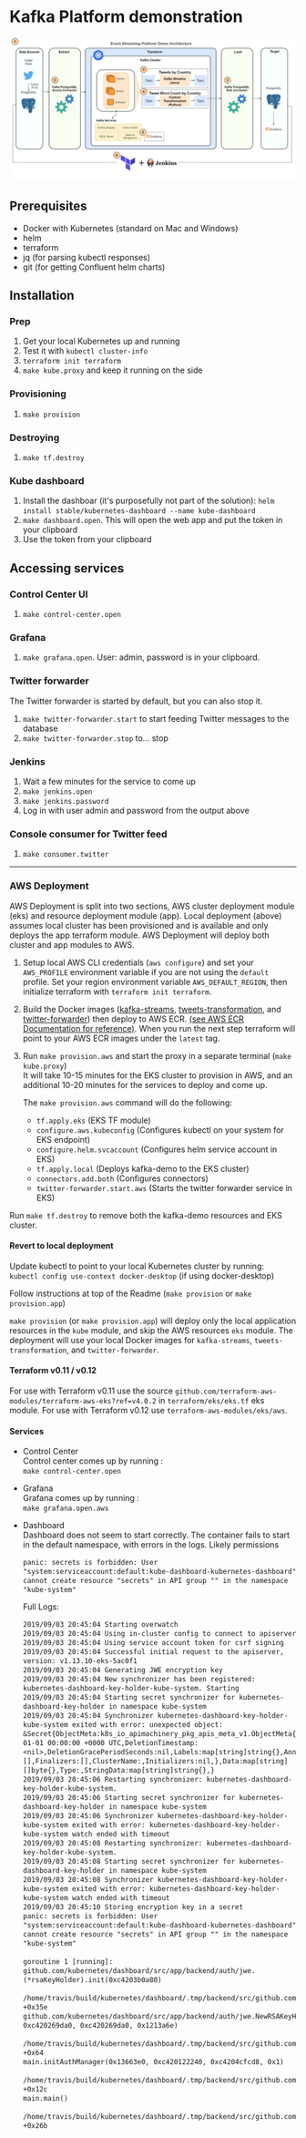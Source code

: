 # Kafka Platform demonstration

![Diagram](diagram.png)

## Prerequisites

- Docker with Kubernetes (standard on Mac and Windows)
- helm
- terraform
- jq (for parsing kubectl responses)
- git (for getting Confluent helm charts)

## Installation

### Prep

1. Get your local Kubernetes up and running
2. Test it with `kubectl cluster-info`
3. `terraform init terraform`
4. `make kube.proxy` and keep it running on the side

### Provisioning

1. `make provision`

### Destroying

1. `make tf.destroy`

### Kube dashboard

1. Install the dashboar (it's purposefully not part of the solution): `helm install stable/kubernetes-dashboard --name kube-dashboard`
2. `make dashboard.open`. This will open the web app and put the token in your clipboard
3. Use the token from your clipboard

## Accessing services

### Control Center UI

1. `make control-center.open`

### Grafana

1. `make grafana.open`. User: admin, password is in your clipboard.

### Twitter forwarder

The Twitter forwarder is started by default, but you can also stop it.

1. `make twitter-forwarder.start` to start feeding Twitter messages to the database
2. `make twitter-forwarder.stop` to... stop

### Jenkins

1. Wait a few minutes for the service to come up
2. `make jenkins.open`
3. `make jenkins.password`
4. Log in with user admin and password from the output above

### Console consumer for Twitter feed

1. `make consumer.twitter`  
  
---
  
### AWS Deployment

AWS Deployment is split into two sections, AWS cluster deployment module (eks) and resource deployment module (app). Local deployment (above) assumes local cluster has been provisioned and is available and only deploys the app terraform module. AWS Deployment will deploy both cluster and app modules to AWS.

1. Setup local AWS CLI credentials (`aws configure`) and set your `AWS_PROFILE` environment variable if you are not using the `default` profile. Set your region environment variable `AWS_DEFAULT_REGION`, then initialize terraform with `terraform init terraform`.

2. Build the Docker images ([kafka-streams](kafka-streams/), [tweets-transformation](tweets-transformation/), and [twitter-forwarder](twitter-forwarder/)) then deploy to AWS ECR. [(see AWS ECR Documentation for reference)](https://docs.aws.amazon.com/AmazonECR/latest/userguide/docker-basics.html). When you run the next step terraform will point to your AWS ECR images under the `latest` tag.

3. Run `make provision.aws` and start the proxy in a separate terminal (`make kube.proxy`)  
    It will take 10-15 minutes for the EKS cluster to provision in AWS, and an additional 10-20 minutes for the services to deploy and come up.

    The `make provision.aws` command will do the following:  
      * `tf.apply.eks` (EKS TF module)
      * `configure.aws.kubeconfig` (Configures kubectl on your system for EKS endpoint)
      * `configure.helm.svcaccount` (Configures helm service account in EKS)
      * `tf.apply.local` (Deploys kafka-demo to the EKS cluster)
      * `connectors.add.both` (Configures connectors)
      * `twitter-forwarder.start.aws` (Starts the twitter forwarder service in EKS)


Run `make tf.destroy` to remove both the kafka-demo resources and EKS cluster.

#### Revert to local deployment

Update kubectl to point to your local Kubernetes cluster by running:  
  `kubectl config use-context docker-desktop` (if using docker-desktop)

Follow instructions at top of the Readme (`make provision` or `make provision.app`)

`make provision` (or `make provision.app`) will deploy only the local application resources in the `kube` module, and skip the AWS resources `eks` module. The deployment will use your local Docker images for `kafka-streams`, `tweets-transformation`, and `twitter-forwarder`.

#### Terraform v0.11 / v0.12

For use with Terraform v0.11 use the source `github.com/terraform-aws-modules/terraform-aws-eks?ref=v4.0.2` in `terraform/eks/eks.tf` eks module. For use with Terraform v0.12 use `terraform-aws-modules/eks/aws`. 

#### Services  

* Control Center  
  Control center comes up by running :  
  `make control-center.open`  

* Grafana  
  Grafana comes up by running :  
   `make grafana.open.aws`

* Dashboard  
  Dashboard does not seem to start correctly. The container fails to start in the default namespace, with errors in the logs. Likely permissions
    ```
    panic: secrets is forbidden: User "system:serviceaccount:default:kube-dashboard-kubernetes-dashboard" cannot create resource "secrets" in API group "" in the namespace "kube-system"
    ```

    Full Logs:
    ```
    2019/09/03 20:45:04 Starting overwatch
    2019/09/03 20:45:04 Using in-cluster config to connect to apiserver
    2019/09/03 20:45:04 Using service account token for csrf signing
    2019/09/03 20:45:04 Successful initial request to the apiserver, version: v1.13.10-eks-5ac0f1
    2019/09/03 20:45:04 Generating JWE encryption key
    2019/09/03 20:45:04 New synchronizer has been registered: kubernetes-dashboard-key-holder-kube-system. Starting
    2019/09/03 20:45:04 Starting secret synchronizer for kubernetes-dashboard-key-holder in namespace kube-system
    2019/09/03 20:45:04 Synchronizer kubernetes-dashboard-key-holder-kube-system exited with error: unexpected object: &Secret{ObjectMeta:k8s_io_apimachinery_pkg_apis_meta_v1.ObjectMeta{Name:,GenerateName:,Namespace:,SelfLink:,UID:,ResourceVersion:,Generation:0,CreationTimestamp:0001-01-01 00:00:00 +0000 UTC,DeletionTimestamp:<nil>,DeletionGracePeriodSeconds:nil,Labels:map[string]string{},Annotations:map[string]string{},OwnerReferences:[],Finalizers:[],ClusterName:,Initializers:nil,},Data:map[string][]byte{},Type:,StringData:map[string]string{},}
    2019/09/03 20:45:06 Restarting synchronizer: kubernetes-dashboard-key-holder-kube-system.
    2019/09/03 20:45:06 Starting secret synchronizer for kubernetes-dashboard-key-holder in namespace kube-system
    2019/09/03 20:45:06 Synchronizer kubernetes-dashboard-key-holder-kube-system exited with error: kubernetes-dashboard-key-holder-kube-system watch ended with timeout
    2019/09/03 20:45:08 Restarting synchronizer: kubernetes-dashboard-key-holder-kube-system.
    2019/09/03 20:45:08 Starting secret synchronizer for kubernetes-dashboard-key-holder in namespace kube-system
    2019/09/03 20:45:08 Synchronizer kubernetes-dashboard-key-holder-kube-system exited with error: kubernetes-dashboard-key-holder-kube-system watch ended with timeout
    2019/09/03 20:45:10 Storing encryption key in a secret
    panic: secrets is forbidden: User "system:serviceaccount:default:kube-dashboard-kubernetes-dashboard" cannot create resource "secrets" in API group "" in the namespace "kube-system"

    goroutine 1 [running]:
    github.com/kubernetes/dashboard/src/app/backend/auth/jwe.(*rsaKeyHolder).init(0xc4203b0a80)
            /home/travis/build/kubernetes/dashboard/.tmp/backend/src/github.com/kubernetes/dashboard/src/app/backend/auth/jwe/keyholder.go:131 +0x35e
    github.com/kubernetes/dashboard/src/app/backend/auth/jwe.NewRSAKeyHolder(0x1367500, 0xc420269da0, 0xc420269da0, 0x1213a6e)
            /home/travis/build/kubernetes/dashboard/.tmp/backend/src/github.com/kubernetes/dashboard/src/app/backend/auth/jwe/keyholder.go:170 +0x64
    main.initAuthManager(0x13663e0, 0xc420122240, 0xc4204cfcd8, 0x1)
            /home/travis/build/kubernetes/dashboard/.tmp/backend/src/github.com/kubernetes/dashboard/src/app/backend/dashboard.go:185 +0x12c
    main.main()
            /home/travis/build/kubernetes/dashboard/.tmp/backend/src/github.com/kubernetes/dashboard/src/app/backend/dashboard.go:103 +0x26b
    ```


